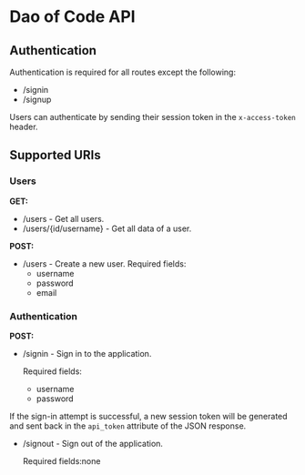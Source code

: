 # Dao of Code API

## Authentication

Authentication is required for all routes except the following:

* /signin
* /signup

Users can authenticate by sending their session token in the `x-access-token`
header.

## Supported URIs

### Users

**GET:**

* /users - Get all users.
* /users/{id/username} - Get all data of a user.

**POST:**

* /users - Create a new user.
    Required fields:
    * username
    * password
    * email

### Authentication

**POST:**

* /signin - Sign in to the application.

    Required fields:
    * username
    * password

If the sign-in attempt is successful, a new session token will be generated
and sent back in the `api_token` attribute of the JSON response.

* /signout - Sign out of the application.

    Required fields:none